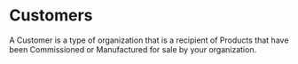 # Customers

A Customer is a type of organization that is a recipient of Products that have been Commissioned or Manufactured for sale by your organization.